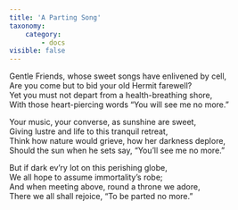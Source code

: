 ```yaml
---
title: 'A Parting Song'
taxonomy:
    category:
        - docs
visible: false
---
```


Gentle Friends, whose sweet songs have enlivened by cell,  
Are you come but to bid your old Hermit farewell?  
Yet you must not depart from a health-breathing shore,  
With those heart-piercing words “You will see me no more.”

Your music, your converse, as sunshine are sweet,  
Giving lustre and life to this tranquil retreat,  
Think how nature would grieve, how her darkness deplore,  
Should the sun when he sets say, “You’ll see me no more.”  

But if dark ev’ry lot on this perishing globe,  
We all hope to assume immortality’s robe;  
And when meeting above, round a throne we adore,  
There we all shall rejoice, “To be parted no more.”
